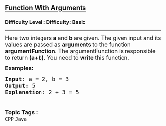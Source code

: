 <h2><a href="https://www.geeksforgeeks.org/problems/function-with-arguments-1605762259/1?page=3&category=CPP&sortBy=submissions">Function With Arguments</a></h2><h3>Difficulty Level : Difficulty: Basic</h3><hr><div class="problems_problem_content__Xm_eO"><p><span style="font-size: 18px;">Here two integers<strong> a </strong>and<strong> b </strong>are given. The given&nbsp;input and its values are passed as <strong>arguments </strong>to the function <strong>argumentFunction</strong>. The argumentFunction is responsible to return <strong>(a+b)</strong>. You need to <strong>write </strong>this function.</span></p>
<p><span style="font-size: 18px;"><strong>Examples:</strong><strong> </strong></span></p>
<pre><span style="font-size: 18px;"><strong>Input</strong>: a = 2, b = 3
<strong>Output:</strong> 5
<strong>Explanation</strong>: 2 + 3 = 5</span></pre></div><br><p><span style=font-size:18px><strong>Topic Tags : </strong><br><code>CPP</code>&nbsp;<code>Java</code>&nbsp;